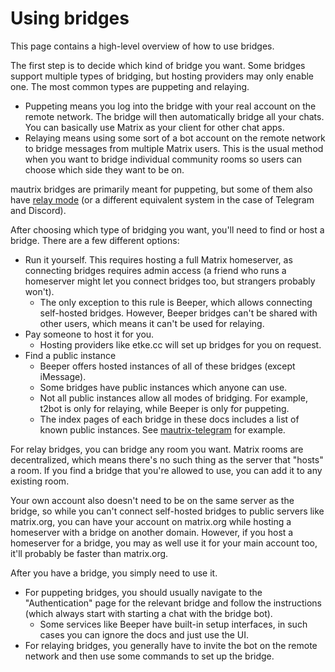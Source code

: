 # Using bridges
This page contains a high-level overview of how to use bridges.

The first step is to decide which kind of bridge you want. Some bridges support
multiple types of bridging, but hosting providers may only enable one. The most
common types are puppeting and relaying.

* Puppeting means you log into the bridge with your real account on the remote
  network. The bridge will then automatically bridge all your chats. You can
  basically use Matrix as your client for other chat apps.
* Relaying means using some sort of a bot account on the remote network to
  bridge messages from multiple Matrix users. This is the usual method when you
  want to bridge individual community rooms so users can choose which side they
  want to be on.

mautrix bridges are primarily meant for puppeting, but some of them also have
[relay mode] (or a different equivalent system in the case of Telegram and
Discord).

[relay mode]: https://docs.mau.fi/bridges/general/relay-mode.html

After choosing which type of bridging you want, you'll need to find or host
a bridge. There are a few different options:

* Run it yourself. This requires hosting a full Matrix homeserver, as
  connecting bridges requires admin access (a friend who runs a homeserver
  might let you connect bridges too, but strangers probably won't).
  * The only exception to this rule is Beeper, which allows connecting
    self-hosted bridges. However, Beeper bridges can't be shared with other
    users, which means it can't be used for relaying.
* Pay someone to host it for you.
  * Hosting providers like etke.cc will set up bridges for you on request.
* Find a public instance
  * Beeper offers hosted instances of all of these bridges (except iMessage).
  * Some bridges have public instances which anyone can use.
  * Not all public instances allow all modes of bridging. For example, t2bot
    is only for relaying, while Beeper is only for puppeting.
  * The index pages of each bridge in these docs includes a list of known
    public instances. See [mautrix-telegram](../python/telegram/) for example.

For relay bridges, you can bridge any room you want. Matrix rooms are
decentralized, which means there's no such thing as the server that "hosts"
a room. If you find a bridge that you're allowed to use, you can add it to any
existing room.

Your own account also doesn't need to be on the same server as the bridge, so
while you can't connect self-hosted bridges to public servers like matrix.org,
you can have your account on matrix.org while hosting a homeserver with a bridge
on another domain. However, if you host a homeserver for a bridge, you may as
well use it for your main account too, it'll probably be faster than matrix.org.

After you have a bridge, you simply need to use it.

* For puppeting bridges, you should usually navigate to the "Authentication"
  page for the relevant bridge and follow the instructions (which always start
  with starting a chat with the bridge bot).
  * Some services like Beeper have built-in setup interfaces, in such cases
    you can ignore the docs and just use the UI.
* For relaying bridges, you generally have to invite the bot on the remote
  network and then use some commands to set up the bridge.
